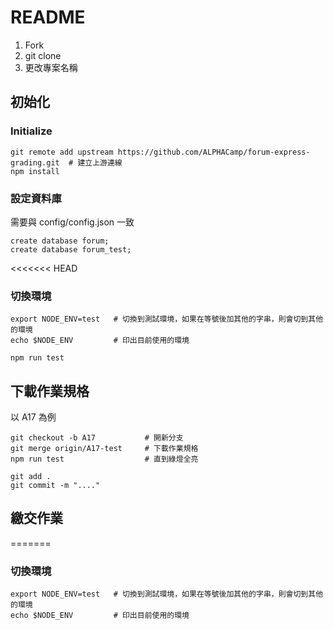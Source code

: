 # README

1. Fork
2. git clone
3. 更改專案名稱

## 初始化

### Initialize

```
git remote add upstream https://github.com/ALPHACamp/forum-express-grading.git  # 建立上游連線
npm install
```

### 設定資料庫

需要與 config/config.json 一致

```
create database forum;
create database forum_test;
```

<<<<<<< HEAD

### 切換環境

```
export NODE_ENV=test   # 切換到測試環境，如果在等號後加其他的字串，則會切到其他的環境
echo $NODE_ENV         # 印出目前使用的環境
```

```
npm run test
```

## 下載作業規格

以 A17 為例

```
git checkout -b A17           # 開新分支
git merge origin/A17-test     # 下載作業規格
npm run test                  # 直到綠燈全亮

git add .
git commit -m "...."
```

## 繳交作業

=======

### 切換環境

```
export NODE_ENV=test   # 切換到測試環境，如果在等號後加其他的字串，則會切到其他的環境
echo $NODE_ENV         # 印出目前使用的環境
```
